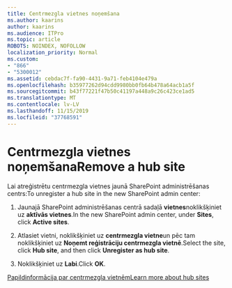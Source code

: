 ```yaml
---
title: Centrmezgla vietnes noņemšana
ms.author: kaarins
author: kaarins
ms.audience: ITPro
ms.topic: article
ROBOTS: NOINDEX, NOFOLLOW
localization_priority: Normal
ms.custom:
- "866"
- "5300012"
ms.assetid: cebdac7f-fa90-4431-9a71-feb4104e479a
ms.openlocfilehash: b35977262d94cdd9980bb0fb64b478a64acb1a5f
ms.sourcegitcommit: b43f77221f47b50c41197a448a9c26c423ce1ad5
ms.translationtype: MT
ms.contentlocale: lv-LV
ms.lasthandoff: 11/15/2019
ms.locfileid: "37768591"
---
```

# <a name="remove-a-hub-site"></a><span data-ttu-id="22287-102">Centrmezgla vietnes noņemšana</span><span class="sxs-lookup"><span data-stu-id="22287-102">Remove a hub site</span></span>

<span data-ttu-id="22287-103">Lai atreģistrētu centrmezgla vietnes jaunā SharePoint administrēšanas centrs:</span><span class="sxs-lookup"><span data-stu-id="22287-103">To unregister a hub site in the new SharePoint admin center:</span></span>
  
1. <span data-ttu-id="22287-104">Jaunajā SharePoint administrēšanas centrā sadaļā **vietnes**noklikšķiniet uz **aktīvās vietnes**.</span><span class="sxs-lookup"><span data-stu-id="22287-104">In the new SharePoint admin center, under **Sites**, click **Active sites**.</span></span>

2. <span data-ttu-id="22287-105">Atlasiet vietni, noklikšķiniet uz **centrmezgla vietne**un pēc tam noklikšķiniet uz **Noņemt reģistrāciju centrmezgla vietnē**.</span><span class="sxs-lookup"><span data-stu-id="22287-105">Select the site, click **Hub site**, and then click **Unregister as hub site**.</span></span>

3. <span data-ttu-id="22287-106">Noklikšķiniet uz **Labi**.</span><span class="sxs-lookup"><span data-stu-id="22287-106">Click **OK**.</span></span>

[<span data-ttu-id="22287-107">Papildinformācija par centrmezgla vietnēm</span><span class="sxs-lookup"><span data-stu-id="22287-107">Learn more about hub sites</span></span>](https://support.office.com/article/what-is-a-sharepoint-hub-site-fe26ae84-14b7-45b6-a6d1-948b3966427f)
  